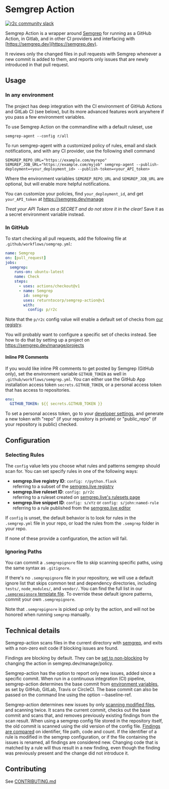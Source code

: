 # Semgrep Action

[![r2c community slack](https://img.shields.io/badge/r2c_slack-join-brightgreen?style=for-the-badge&logo=slack&labelColor=4A154B)](https://join.slack.com/t/r2c-community/shared_invite/enQtNjU0NDYzMjAwODY4LWE3NTg1MGNhYTAwMzk5ZGRhMjQ2MzVhNGJiZjI1ZWQ0NjQ2YWI4ZGY3OGViMGJjNzA4ODQ3MjEzOWExNjZlNTA)

Semgrep Action is a wrapper around [Semgrep](https://github.com/returntocorp/semgrep) for running as a GitHub Action, in Gitlab, and in other CI providers and interfacing with [https://semgrep.dev](https://semgrep.dev).

It reviews only the changed files in pull requests with Semgrep whenever a new commit is added to them, and reports only issues that are newly introduced in that pull request.

## Usage

### In any environment

The project has deep integration with the CI environment of GitHub Actions and GitLab CI (see below),
but its more advanced features work anywhere if you pass a few environment variables.

To use Semgrep Action on the commandline with a default ruleset, use

```
semgrep-agent --config r/all
```

To run semgrep-agent with a customized policy of rules, email and slack notifications, and with any CI provider, use the following shell command

```
SEMGREP_REPO_URL="https://example.com/myrepo" SEMGREP_JOB_URL="https://example.com/myjob" semgrep-agent --publish-deployment=<your_deployment_id> --publish-token=<your_API_token>
```

Where the environment variables `SEMGREP_REPO_URL` and `SEMGREP_JOB_URL` are optional, but will enable more helpful notifications.

You can customize your policies, find `your_deployment_id`, and get `your_API_token` at <https://semgrep.dev/manage>

_Treat your API Token as a SECRET and do not store it in the clear!_ Save it as a secret environment variable instead.

### In GitHub

To start checking all pull requests,
add the following file at `.github/workflows/semgrep.yml`:

```yaml
name: Semgrep
on: [pull_request]
jobs:
  semgrep:
    runs-on: ubuntu-latest
    name: Check
    steps:
      - uses: actions/checkout@v1
      - name: Semgrep
        id: semgrep
        uses: returntocorp/semgrep-action@v1
        with:
          config: p/r2c
```

Note that the `p/r2c` config value
will enable a default set of checks from [our registry](https://semgrep.live/explore).

You will probably want to configure a specific set of checks instead.
See how to do that by setting up a project on <https://semgrep.dev/manage/projects>

#### Inline PR Comments

If you would like inline PR comments to get posted by Semgrep (GitHub only), set the environment variable `GITHUB_TOKEN` as well in `.github/workflows/semgrep.yml`.
You can either use the GitHub App installation access token `secrets.GITHUB_TOKEN`, or a personal access token that has access to repositories.

```yaml
env:
  GITHUB_TOKEN: ${{ secrets.GITHUB_TOKEN }}
```

To set a personal access token, go to your [developer settings](https://github.com/settings/tokens), and generate a new token with "repo" (if your repository is private) or "public_repo" (if your repository is public) checked.

## Configuration

### Selecting Rules

The `config` value lets you choose what rules and patterns semgrep should scan for.
You can set specify rules in one of the following ways:

- **semgrep.live registry ID**: `config: r/python.flask`  
  referring to a subset of the [semgrep.live registry](https://semgrep.live/r)
- **semgrep.live ruleset ID**: `config: p/r2c`  
  referring to a ruleset created on [semgrep.live's rulesets page](https://semgrep.live/rulesets)
- **semgrep.live snippet ID**: `config: s/xYz` or `config: s/john:named-rule`
  referring to a rule published from the [semgrep.live editor](https://semgrep.live)

If `config` is unset,
the default behavior is to look for rules
in the `.semgrep.yml` file in your repo,
or load the rules from the `.semgrep` folder in your repo.

If none of these provide a configuration,
the action will fail.

### Ignoring Paths

You can commit a `.semgrepignore` file
to skip scanning specific paths,
using the same syntax as `.gitignore`.

If there's no `.semgrepignore` file in your repository,
we will use a default ignore list that skips common test and dependency directories,
including `tests/`, `node_modules/`, and `vendor/`.
You can find the full list in our [`.semgrepignore` template file](https://github.com/returntocorp/semgrep-action/blob/v1/src/semgrep_agent/templates/.semgrepignore).
To override these default ignore patterns,
commit your own `.semgrepignore`.

Note that `.semgrepignore` is picked up only by the action,
and will not be honored when running `semgrep` manually.

## Technical details

Semgrep-action scans files in the current directory with [semgrep](https://github.com/returntocorp/semgrep), and exits with a non-zero exit code if blocking issues are found.

Findings are blocking by default. They can be [set to non-blocking](https://github.com/returntocorp/semgrep-action/issues/34) by changing the action in semgrep.dev/manage/policy.

Semgrep-action has the option to report only new issues, added since a specific commit.
When run in a continuous integration (CI) pipeline, semgrep-action determines the base commit from [environment variables](https://github.com/returntocorp/semgrep-action/blob/develop/src/semgrep_agent/meta.py), as set by GitHub, GitLab, Travis or CircleCI. The base commit can also be passed on the command line using the option --baseline-ref.

Semgrep-action determines new issues by only [scanning modified files](https://github.com/returntocorp/semgrep-action/blob/develop/src/semgrep_agent/targets.py), and scanning twice. It scans the current commit, checks out the base commit and scans that, and removes previously existing findings from the scan result. When using a semgrep config file stored in the repository itself, the old commit is scanned using the old version of the config file. [Findings are compared](https://github.com/returntocorp/semgrep-action/blob/develop/src/semgrep_agent/findings.py) on identifier, file path, code and count. If the identifier of a rule is modified in the semgrep configuration, or if the file containing the issues is renamed, all findings are considered new. Changing code that is matched by a rule will thus result in a new finding, even though the finding was previously present and the change did not introduce it.

## Contributing

See [CONTRIBUTING.md](CONTRIBUTING.md)
